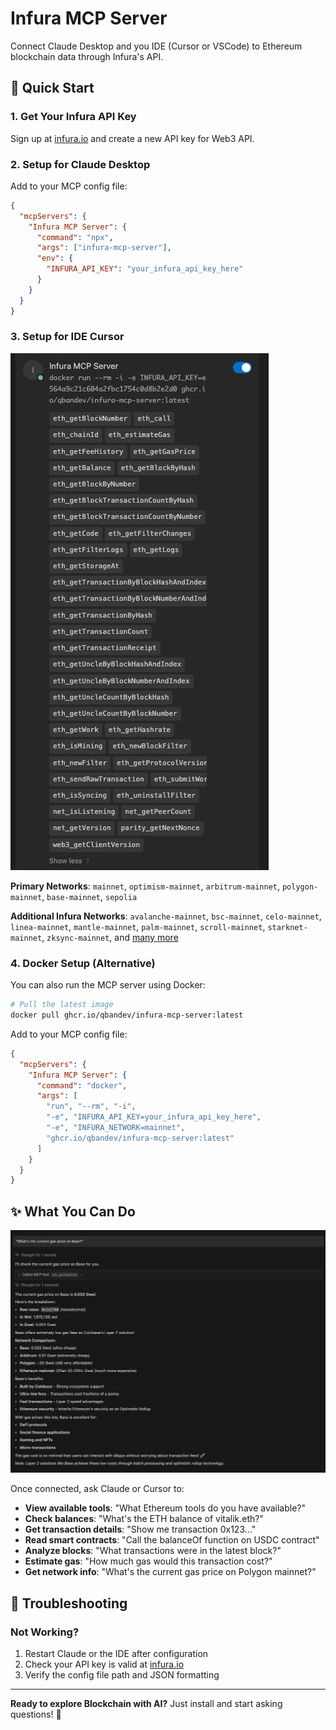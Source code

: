 # Infura MCP Server

Connect Claude Desktop and you IDE (Cursor or VSCode) to Ethereum blockchain data through Infura's API.

## 🚀 Quick Start

### 1. Get Your Infura API Key

Sign up at [infura.io](https://infura.io) and create a new API key for Web3 API.

### 2. Setup for Claude Desktop

Add to your MCP config file:

```json
{
  "mcpServers": {
    "Infura MCP Server": {
      "command": "npx",
      "args": ["infura-mcp-server"],
      "env": {
        "INFURA_API_KEY": "your_infura_api_key_here"
      }
    }
  }
}
```

### 3. Setup for IDE Cursor

![Cursor MCP Setup](img/cursor-mcp.jpg)

**Primary Networks**: `mainnet`, `optimism-mainnet`, `arbitrum-mainnet`, `polygon-mainnet`, `base-mainnet`, `sepolia`

**Additional Infura Networks**: `avalanche-mainnet`, `bsc-mainnet`, `celo-mainnet`, `linea-mainnet`, `mantle-mainnet`, `palm-mainnet`, `scroll-mainnet`, `starknet-mainnet`, `zksync-mainnet`, and [many more](https://docs.metamask.io/services/get-started/endpoints/)

### 4. Docker Setup (Alternative)

You can also run the MCP server using Docker:

```bash
# Pull the latest image
docker pull ghcr.io/qbandev/infura-mcp-server:latest
```

Add to your MCP config file:

```json
{
  "mcpServers": {
    "Infura MCP Server": {
      "command": "docker",
      "args": [
        "run", "--rm", "-i",
        "-e", "INFURA_API_KEY=your_infura_api_key_here",
        "-e", "INFURA_NETWORK=mainnet",
        "ghcr.io/qbandev/infura-mcp-server:latest"
      ]
    }
  }
}
```

## ✨ What You Can Do

![Cursor Chat with Infura MCP](img/cursor-chat.jpg)

Once connected, ask Claude or Cursor to:

- **View available tools**: "What Ethereum tools do you have available?"
- **Check balances**: "What's the ETH balance of vitalik.eth?"
- **Get transaction details**: "Show me transaction 0x123..."
- **Read smart contracts**: "Call the balanceOf function on USDC contract"
- **Analyze blocks**: "What transactions were in the latest block?"
- **Estimate gas**: "How much gas would this transaction cost?"
- **Get network info**: "What's the current gas price on Polygon mainnet?"

## 🔧 Troubleshooting

### Not Working?

1. Restart Claude or the IDE after configuration
2. Check your API key is valid at [infura.io](https://infura.io/dashboard)
3. Verify the config file path and JSON formatting

---

**Ready to explore Blockchain with AI?** Just install and start asking questions! 🎯

